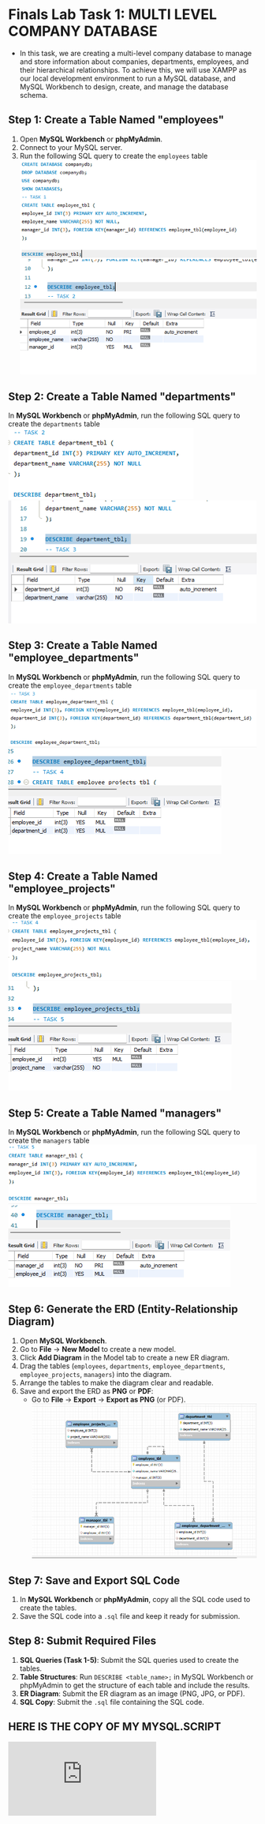 # Finals Lab Task 1: MULTI LEVEL COMPANY DATABASE 
- In this task, we are creating a multi-level company database to manage and store information about companies, departments, employees, and their hierarchical relationships. To achieve this, we will use XAMPP as our local development environment to run a MySQL database, and MySQL Workbench to design, create, and manage the database schema. 
## **Step 1: Create a Table Named "employees"**
1. Open **MySQL Workbench** or **phpMyAdmin**.
2. Connect to your MySQL server.
3. Run the following SQL query to create the `employees` table
   ![image alt](https://github.com/natdungca23/EDM-PORTFOLIO/blob/a6b6a38ec5171a245df0bce694bbd4bfa97e7d72/Finals%20Task%201/Image/Screenshot%202025-04-13%20185024.png)
   ![image alt](https://github.com/natdungca23/EDM-PORTFOLIO/blob/e25cdd41fdc6d16e1d919829db48068a80507317/Finals%20Task%201/Image/task%201%20table.png)
## **Step 2: Create a Table Named "departments"**
In **MySQL Workbench** or **phpMyAdmin**, run the following SQL query to create the `departments` table
   ![image alt](https://github.com/natdungca23/EDM-PORTFOLIO/blob/a6b6a38ec5171a245df0bce694bbd4bfa97e7d72/Finals%20Task%201/Image/Screenshot%202025-04-13%20185115.png)
   ![image alt](https://github.com/natdungca23/EDM-PORTFOLIO/blob/e25cdd41fdc6d16e1d919829db48068a80507317/Finals%20Task%201/Image/task%202%20table.png)
## **Step 3: Create a Table Named "employee_departments"**
In **MySQL Workbench** or **phpMyAdmin**, run the following SQL query to create the `employee_departments` table
   ![image alt](https://github.com/natdungca23/EDM-PORTFOLIO/blob/a6b6a38ec5171a245df0bce694bbd4bfa97e7d72/Finals%20Task%201/Image/Screenshot%202025-04-13%20185133.png)
   ![image alt](https://github.com/natdungca23/EDM-PORTFOLIO/blob/e25cdd41fdc6d16e1d919829db48068a80507317/Finals%20Task%201/Image/task%203%20table.png)
## **Step 4: Create a Table Named "employee_projects"**
In **MySQL Workbench** or **phpMyAdmin**, run the following SQL query to create the `employee_projects` table
   ![image alt](https://github.com/natdungca23/EDM-PORTFOLIO/blob/a6b6a38ec5171a245df0bce694bbd4bfa97e7d72/Finals%20Task%201/Image/Screenshot%202025-04-13%20185148.png)
   ![image alt](https://github.com/natdungca23/EDM-PORTFOLIO/blob/e25cdd41fdc6d16e1d919829db48068a80507317/Finals%20Task%201/Image/task%204%20table.png)
## **Step 5: Create a Table Named "managers"**
In **MySQL Workbench** or **phpMyAdmin**, run the following SQL query to create the `managers` table
   ![image alt](https://github.com/natdungca23/EDM-PORTFOLIO/blob/a6b6a38ec5171a245df0bce694bbd4bfa97e7d72/Finals%20Task%201/Image/Screenshot%202025-04-13%20185158.png)
   ![image alt](https://github.com/natdungca23/EDM-PORTFOLIO/blob/e25cdd41fdc6d16e1d919829db48068a80507317/Finals%20Task%201/Image/task%205%20table.png)
## **Step 6: Generate the ERD (Entity-Relationship Diagram)**
1. Open **MySQL Workbench**.
2. Go to **File** → **New Model** to create a new model.
3. Click **Add Diagram** in the Model tab to create a new ER diagram.
4. Drag the tables (`employees`, `departments`, `employee_departments`, `employee_projects`, `managers`) into the diagram.
5. Arrange the tables to make the diagram clear and readable.
6. Save and export the ERD as **PNG** or **PDF**:
   - Go to **File** → **Export** → **Export as PNG** (or PDF).
   ![image alt](https://github.com/natdungca23/EDM-PORTFOLIO/blob/a6b6a38ec5171a245df0bce694bbd4bfa97e7d72/Finals%20Task%201/Image/Screenshot%202025-04-13%20185933.png)
## **Step 7: Save and Export SQL Code**
1. In **MySQL Workbench** or **phpMyAdmin**, copy all the SQL code used to create the tables.
2. Save the SQL code into a `.sql` file and keep it ready for submission.
## **Step 8: Submit Required Files**
1. **SQL Queries (Task 1-5)**: Submit the SQL queries used to create the tables.
2. **Table Structures**: Run `DESCRIBE <table_name>;` in MySQL Workbench or phpMyAdmin to get the structure of each table and include the results.
3. **ER Diagram**: Submit the ER diagram as an image (PNG, JPG, or PDF).
4. **SQL Copy**: Submit the `.sql` file containing the SQL code.

## HERE IS THE COPY OF MY MYSQL.SCRIPT
![mysql_link](https://github.com/natdungca23/EDM-PORTFOLIO/blob/daf09669017538134b2ad4f7eb3d62050aaeb360/Finals%20Task%201/Image/FINALS%20TASK%201%20-%20DUNGCA%20NATASHA.sql)

